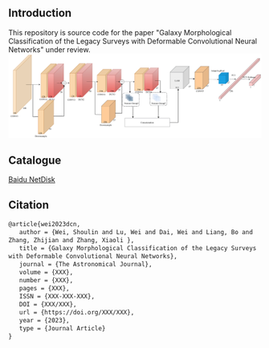 ## Introduction

This repository is source code for the paper "Galaxy Morphological Classification of the Legacy Surveys with Deformable Convolutional Neural Networks" under review.
![architecture](./images/architecture.png)
## Catalogue
[Baidu NetDisk](https://pan.baidu.com/s/13OycRXh9tLClmPG8L4bSqg?pwd=fp3q)

## Citation
```
@article{wei2023dcn,
   author = {Wei, Shoulin and Lu, Wei and Dai, Wei and Liang, Bo and Zhang, Zhijian and Zhang, Xiaoli },
   title = {Galaxy Morphological Classification of the Legacy Surveys with Deformable Convolutional Neural Networks},
   journal = {The Astronomical Journal},
   volume = {XXX},
   number = {XXX},
   pages = {XXX},
   ISSN = {XXX-XXX-XXX},
   DOI = {XXX/XXX},
   url = {https://doi.org/XXX/XXX},
   year = {2023},
   type = {Journal Article}
}
```